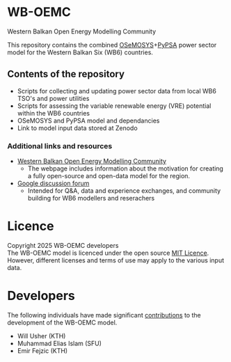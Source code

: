 # WB-OEMC
Western Balkan Open Energy Modelling Community

This repository contains the combined [OSeMOSYS](https://github.com/OSeMOSYS)+[PyPSA](https://github.com/PyPSA/PyPSA) power sector model for the Western Balkan Six (WB6) countries. 

## Contents of the repository

- Scripts for collecting and updating power sector data from local WB6 TSO's and power utilities
- Scripts for assessing the variable renewable energy (VRE) potential within the WB6 countries
- OSeMOSYS and PyPSA model and dependancies
- Link to model input data stored at Zenodo

### Additional links and resources
- [Western Balkan Open Energy Modelling Community](www.wb-oemc.com)
  - The webpage includes information about the motivation for creating a fully open-source and open-data model for the region.
- [Google discussion forum](https://groups.google.com/g/wb-oemc)
  - Intended for Q&A, data and experience exchanges, and community building for WB6 modellers and reserachers
 
# Licence
Copyright 2025 WB-OEMC developers<br />The WB-OEMC model is licenced under the open source [MIT Licence](https://github.com/eliasinul/Combined_Modelling_Western_Balkan_Region/blob/main/LICENSE). However, different licenses and terms of use may apply to the various input data.

# Developers
The following individuals have made significant [contributions](https://github.com/eliasinul/Combined_Modelling_Western_Balkan_Region/graphs/contributors) to the development of the WB-OEMC model.

- Will Usher (KTH)
- Muhammad Elias Islam (SFU)
- Emir Fejzic (KTH)
